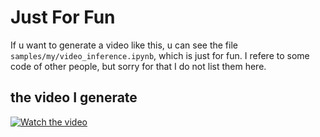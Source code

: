 # Just For Fun
If u want to generate a video like this, u can see the file `samples/my/video_inference.ipynb`, which is just for fun.
I refere to some code of other people, but sorry for that I do not list them here.

## the video I generate 

[![Watch the video](https://img.youtube.com/vi/NQwDdHmOBPk/maxresdefault.jpg)](https://youtu.be/NQwDdHmOBPk)